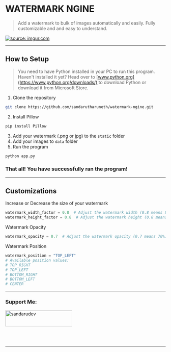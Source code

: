 # WATERMARK NGINE
> Add a watermark to bulk of images automatically and easily. Fully customizable and and easy to understand.

<a href="https://imgur.com/qgpwlbQ"><img src="https://i.imgur.com/qgpwlbQ.png" title="source: imgur.com" /></a>

----

## How to Setup

> You need to have Python installed in your PC to run this program. Haven't installed it yet? Head over to [www.python.org](https://www.python.org/downloads/) to download Python or download it from Microsoft Store.

1. Clone the repository
```sh
git clone https://github.com/sandarutharuneth/watermark-ngine.git
```

2. Install Pillow
```sh
pip install Pillow
```

3. Add your watermark (.png or jpg) to the `static` folder
4. Add your images to `data` folder
5. Run the program
```sh
python app.py
```
### That all! You have successfully ran the program!

---


## Customizations
Increase or Decrease the size of your watermark
```py
watermark_width_factor = 0.8  # Adjust the watermark width (0.8 means 80%)
watermark_height_factor = 0.8  # Adjust the watermark height (0.8 means 80%)
```

Watermark Opacity
```py
watermark_opacity = 0.7  # Adjust the watermark opacity (0.7 means 70%)
```
Watermark Position
```py
watermark_position = "TOP_LEFT"
# Available position values:
# TOP_RIGHT
# TOP_LEFT
# BOTTOM_RIGHT
# BOTTOM_LEFT
# CENTER
```

---

<h3 align="left">Support Me:</h3>
<p><a href="https://paypal.me/officialrazer"> <img src="https://github.com/andreostrovsky/donate-with-paypal/blob/master/dark.svg" height="50" width="210" alt="sandarudev" /></a>
</p><br><br>

---
